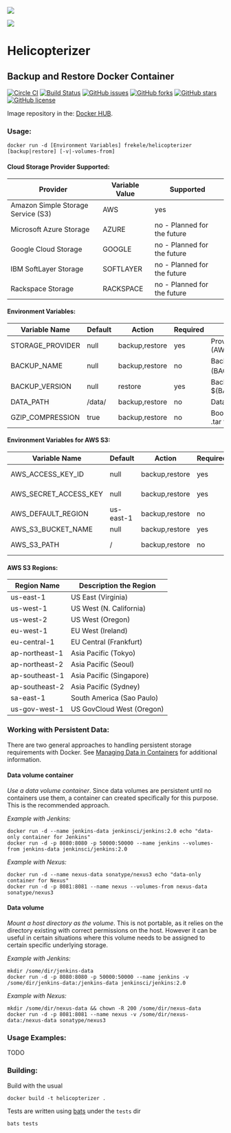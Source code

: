 [![](https://badge.imagelayers.io/frekele/helicopterizer:latest.svg)](https://imagelayers.io/?images=frekele/helicopterizer:latest 'Get your own badge on imagelayers.io')

[![][HelicopterizerImage]][website] 

# Helicopterizer

## Backup and Restore Docker Container

[![Circle CI](https://circleci.com/gh/frekele/helicopterizer/tree/master.svg?style=shield)](https://circleci.com/gh/frekele/helicopterizer/tree/master)
[![Build Status](https://travis-ci.org/frekele/helicopterizer.svg?branch=master)](https://travis-ci.org/frekele/helicopterizer)
[![GitHub issues](https://img.shields.io/github/issues/frekele/helicopterizer.svg)](https://github.com/frekele/helicopterizer/issues)
[![GitHub forks](https://img.shields.io/github/forks/frekele/helicopterizer.svg)](https://github.com/frekele/helicopterizer/network) 
[![GitHub stars](https://img.shields.io/github/stars/frekele/helicopterizer.svg)](https://github.com/frekele/helicopterizer/stargazers)
[![GitHub license](https://img.shields.io/badge/license-MIT-blue.svg)](https://raw.githubusercontent.com/frekele/helicopterizer/master/LICENSE)

Image repository in the: [Docker HUB].


### Usage:

  ```
  docker run -d [Environment Variables] frekele/helicopterizer [backup|restore] [-v|-volumes-from]
  ```


#### Cloud Storage Provider Supported:
| Provider                                    | Variable Value  | Supported                         |
| ------------------------------------------- | --------------- | --------------------------------- |
| Amazon Simple Storage Service (S3)          | AWS             | yes                               |
| Microsoft Azure Storage                     | AZURE           | no - Planned for the future       |
| Google Cloud Storage                        | GOOGLE          | no - Planned for the future       |
| IBM SoftLayer Storage                       | SOFTLAYER       | no - Planned for the future       |
| Rackspace Storage                           | RACKSPACE       | no - Planned for the future       |



#### Environment Variables:

| Variable Name                   | Default             | Action                | Required  | Description                                                     |
| ------------------------------- | ------------------- | --------------------- | --------- | --------------------------------------------------------------- |
| STORAGE_PROVIDER                | null                | backup,restore        | yes       | Provider name (AWS,AZURE,GOOGLE,SOFTLAYER,RACKSPACE)            |
| BACKUP_NAME                     | null                | backup,restore        | no        | Backup name using: $(BACKUP_NAME)-$(BACKUP_VERSION).tar.gz      |
| BACKUP_VERSION                  | null                | restore               | yes       | Backup version using: $(BACKUP_VERSION).tar.gz                  |
| DATA_PATH                       | /data/              | backup,restore        | no        | Data path : /data/(your files)                                  |
| GZIP_COMPRESSION                | true                | backup,restore        | no        | Boolean to indicate the compression of the file .tar to .tar.gz |



#### Environment Variables for AWS S3:

| Variable Name                   | Default             | Action                | Required  | Description                                                      |
| ------------------------------- | ------------------- | --------------------- | --------- | ---------------------------------------------------------------- |
| AWS_ACCESS_KEY_ID               | null                | backup,restore        | yes       | AWS access key. Eg: AKRJPMI3QYCARJCRF4VF                         |
| AWS_SECRET_ACCESS_KEY           | null                | backup,restore        | yes       | AWS secret key. Eg: VCsrO7aVulGuiUdXbS31jtQA4iRTVgi4scftJAJr     |
| AWS_DEFAULT_REGION              | us-east-1           | backup,restore        | no        | Default region bucket. Eg: (sa-east-1)                           |
| AWS_S3_BUCKET_NAME              | null                | backup,restore        | yes       | S3 bucket name. Eg: s3://my-bucket-name/                         |
| AWS_S3_PATH                     | /                   | backup,restore        | no        | Relative path for bucket S3. Eg: s3://my-bucket-name/AWS_S3_PATH |



####  AWS S3 Regions:
Region Name            | Description the Region                    |
---------------------- | ------------------------------------------|
us-east-1              | US East (Virginia)                        |
us-west-1              | US West (N. California)                   |
us-west-2              | US West (Oregon)                          |
eu-west-1              | EU West (Ireland)                         |
eu-central-1           | EU Central (Frankfurt)                    |
ap-northeast-1         | Asia Pacific (Tokyo)                      |
ap-northeast-2         | Asia Pacific (Seoul)                      |
ap-southeast-1         | Asia Pacific (Singapore)                  |
ap-southeast-2         | Asia Pacific (Sydney)                     |
sa-east-1              | South America (Sao Paulo)                 |
us-gov-west-1          | US GovCloud West (Oregon)                 |



### Working with Persistent Data:

There are two general approaches to handling persistent storage requirements with Docker.
See [Managing Data in Containers](https://docs.docker.com/userguide/dockervolumes/) for additional information.

#### Data volume container
  
  *Use a data volume container*. Since data volumes are persistent until no containers use them, a container can created specifically for this purpose.
  This is the recommended approach.  

  *Example with Jenkins:* 
       
  ```     
  docker run -d --name jenkins-data jenkinsci/jenkins:2.0 echo "data-only container for Jenkins"
  docker run -d -p 8080:8080 -p 50000:50000 --name jenkins --volumes-from jenkins-data jenkinsci/jenkins:2.0
  ```
    
    
  *Example with Nexus:*    
    
  ```
  docker run -d --name nexus-data sonatype/nexus3 echo "data-only container for Nexus"
  docker run -d -p 8081:8081 --name nexus --volumes-from nexus-data sonatype/nexus3
  ```
 
#### Data volume

*Mount a host directory as the volume*.  This is not portable, as it relies on the directory existing with correct permissions on the host.
However it can be useful in certain situations where this volume needs to be assigned to certain specific underlying storage.  

  *Example with Jenkins:* 
      
  ```
  mkdir /some/dir/jenkins-data
  docker run -d -p 8080:8080 -p 50000:50000 --name jenkins -v /some/dir/jenkins-data:/jenkins-data jenkinsci/jenkins:2.0
  ```
      
  *Example with Nexus:*    
    
  ```
  mkdir /some/dir/nexus-data && chown -R 200 /some/dir/nexus-data
  docker run -d -p 8081:8081 --name nexus -v /some/dir/nexus-data:/nexus-data sonatype/nexus3
  ```

### Usage Examples:
 TODO
 


### Building:

  Build with the usual
  
    docker build -t helicopterizer .
  
  Tests are written using [bats](https://github.com/sstephenson/bats) under the `tests` dir
  
    bats tests
 
  
  
  
  
  
  
  
  

[HelicopterizerImage]: https://raw.githubusercontent.com/frekele/helicopterizer/master/docs/static_files/logo.png
[MIT License]: https://github.com/frekele/helicopterizer/raw/master/LICENSE.txt
[GitHub]: https://github.com/frekele/helicopterizer
[website]: https://github.com/frekele/helicopterizer/
[Docker HUB]: https://hub.docker.com/r/frekele/helicopterizer/


